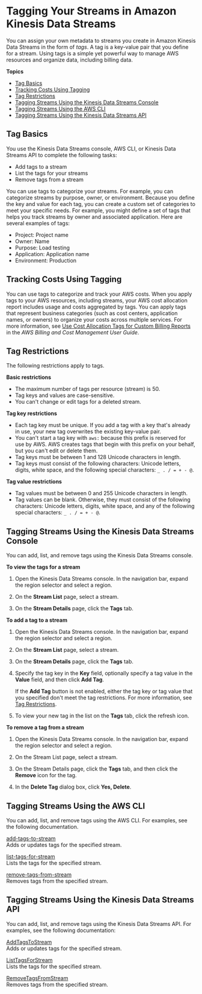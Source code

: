 # Tagging Your Streams in Amazon Kinesis Data Streams<a name="tagging"></a>

You can assign your own metadata to streams you create in Amazon Kinesis Data Streams in the form of *tags*\. A tag is a key\-value pair that you define for a stream\. Using tags is a simple yet powerful way to manage AWS resources and organize data, including billing data\. 

**Topics**
+ [Tag Basics](#tagging-basics)
+ [Tracking Costs Using Tagging](#tagging-billing)
+ [Tag Restrictions](#tagging-restrictions)
+ [Tagging Streams Using the Kinesis Data Streams Console](#tagging-console)
+ [Tagging Streams Using the AWS CLI](#tagging-cli)
+ [Tagging Streams Using the Kinesis Data Streams API](#tagging-api)

## Tag Basics<a name="tagging-basics"></a>

You use the Kinesis Data Streams console, AWS CLI, or Kinesis Data Streams API to complete the following tasks:
+ Add tags to a stream
+ List the tags for your streams
+ Remove tags from a stream

You can use tags to categorize your streams\. For example, you can categorize streams by purpose, owner, or environment\. Because you define the key and value for each tag, you can create a custom set of categories to meet your specific needs\. For example, you might define a set of tags that helps you track streams by owner and associated application\. Here are several examples of tags:
+ Project: Project name
+ Owner: Name
+ Purpose: Load testing 
+ Application: Application name
+ Environment: Production 

## Tracking Costs Using Tagging<a name="tagging-billing"></a>

You can use tags to categorize and track your AWS costs\. When you apply tags to your AWS resources, including streams, your AWS cost allocation report includes usage and costs aggregated by tags\. You can apply tags that represent business categories \(such as cost centers, application names, or owners\) to organize your costs across multiple services\. For more information, see [Use Cost Allocation Tags for Custom Billing Reports](http://docs.aws.amazon.com/awsaccountbilling/latest/aboutv2/cost-alloc-tags.html) in the *AWS Billing and Cost Management User Guide*\.

## Tag Restrictions<a name="tagging-restrictions"></a>

The following restrictions apply to tags\.

**Basic restrictions**
+ The maximum number of tags per resource \(stream\) is 50\.
+ Tag keys and values are case\-sensitive\.
+ You can't change or edit tags for a deleted stream\.

**Tag key restrictions**
+ Each tag key must be unique\. If you add a tag with a key that's already in use, your new tag overwrites the existing key\-value pair\. 
+ You can't start a tag key with `aws:` because this prefix is reserved for use by AWS\. AWS creates tags that begin with this prefix on your behalf, but you can't edit or delete them\.
+ Tag keys must be between 1 and 128 Unicode characters in length\.
+ Tag keys must consist of the following characters: Unicode letters, digits, white space, and the following special characters: `_ . / = + - @`\.

**Tag value restrictions**
+ Tag values must be between 0 and 255 Unicode characters in length\.
+ Tag values can be blank\. Otherwise, they must consist of the following characters: Unicode letters, digits, white space, and any of the following special characters: `_ . / = + - @`\.

## Tagging Streams Using the Kinesis Data Streams Console<a name="tagging-console"></a>

You can add, list, and remove tags using the Kinesis Data Streams console\.

**To view the tags for a stream**

1. Open the Kinesis Data Streams console\. In the navigation bar, expand the region selector and select a region\.

1. On the **Stream List** page, select a stream\.

1. On the **Stream Details** page, click the **Tags** tab\.

**To add a tag to a stream**

1. Open the Kinesis Data Streams console\. In the navigation bar, expand the region selector and select a region\.

1. On the **Stream List** page, select a stream\.

1. On the **Stream Details** page, click the **Tags** tab\.

1. Specify the tag key in the **Key** field, optionally specify a tag value in the **Value** field, and then click **Add Tag**\.

   If the **Add Tag** button is not enabled, either the tag key or tag value that you specified don't meet the tag restrictions\. For more information, see [Tag Restrictions](#tagging-restrictions)\.

1. To view your new tag in the list on the **Tags** tab, click the refresh icon\.

**To remove a tag from a stream**

1. Open the Kinesis Data Streams console\. In the navigation bar, expand the region selector and select a region\.

1. On the Stream List page, select a stream\.

1. On the Stream Details page, click the **Tags** tab, and then click the **Remove** icon for the tag\.

1. In the **Delete Tag** dialog box, click **Yes, Delete**\.

## Tagging Streams Using the AWS CLI<a name="tagging-cli"></a>

You can add, list, and remove tags using the AWS CLI\. For examples, see the following documentation\.

 [add\-tags\-to\-stream](http://docs.aws.amazon.com/cli/latest/reference/kinesis/add-tags-to-stream.html)   
Adds or updates tags for the specified stream\.

 [list\-tags\-for\-stream](http://docs.aws.amazon.com/cli/latest/reference/kinesis/list-tags-for-stream.html)  
Lists the tags for the specified stream\.

 [remove\-tags\-from\-stream](http://docs.aws.amazon.com/cli/latest/reference/kinesis/remove-tags-from-stream.html)  
Removes tags from the specified stream\.

## Tagging Streams Using the Kinesis Data Streams API<a name="tagging-api"></a>

You can add, list, and remove tags using the Kinesis Data Streams API\. For examples, see the following documentation:

 [AddTagsToStream](http://docs.aws.amazon.com/kinesis/latest/APIReference/API_AddTagsToStream.html)   
Adds or updates tags for the specified stream\.

 [ListTagsForStream](http://docs.aws.amazon.com/kinesis/latest/APIReference/API_ListTagsForStream.html)  
Lists the tags for the specified stream\.

 [RemoveTagsFromStream](http://docs.aws.amazon.com/kinesis/latest/APIReference/API_RemoveTagsFromStream.html)  
Removes tags from the specified stream\.